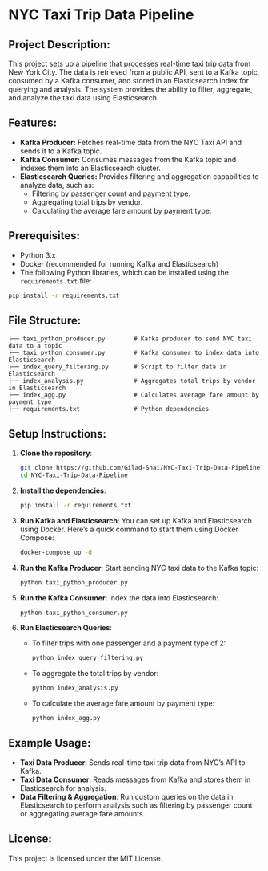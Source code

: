 
# NYC Taxi Trip Data Pipeline

## Project Description:
This project sets up a pipeline that processes real-time taxi trip data from New York City. The data is retrieved from a public API, sent to a Kafka topic, consumed by a Kafka consumer, and stored in an Elasticsearch index for querying and analysis. The system provides the ability to filter, aggregate, and analyze the taxi data using Elasticsearch.

## Features:
- **Kafka Producer:** Fetches real-time data from the NYC Taxi API and sends it to a Kafka topic.
- **Kafka Consumer:** Consumes messages from the Kafka topic and indexes them into an Elasticsearch cluster.
- **Elasticsearch Queries:** Provides filtering and aggregation capabilities to analyze data, such as:
  - Filtering by passenger count and payment type.
  - Aggregating total trips by vendor.
  - Calculating the average fare amount by payment type.

## Prerequisites:
- Python 3.x
- Docker (recommended for running Kafka and Elasticsearch)
- The following Python libraries, which can be installed using the `requirements.txt` file:

```bash
pip install -r requirements.txt
```

## File Structure:
```
├── taxi_python_producer.py        # Kafka producer to send NYC taxi data to a topic
├── taxi_python_consumer.py        # Kafka consumer to index data into Elasticsearch
├── index_query_filtering.py       # Script to filter data in Elasticsearch
├── index_analysis.py              # Aggregates total trips by vendor in Elasticsearch
├── index_agg.py                   # Calculates average fare amount by payment type
├── requirements.txt               # Python dependencies
```

## Setup Instructions:

1. **Clone the repository**:
   ```bash
   git clone https://github.com/Gilad-Shai/NYC-Taxi-Trip-Data-Pipeline.git
   cd NYC-Taxi-Trip-Data-Pipeline
   ```

2. **Install the dependencies**:
   ```bash
   pip install -r requirements.txt
   ```

3. **Run Kafka and Elasticsearch**:
   You can set up Kafka and Elasticsearch using Docker. Here’s a quick command to start them using Docker Compose:

   ```bash
   docker-compose up -d
   ```

4. **Run the Kafka Producer**:
   Start sending NYC taxi data to the Kafka topic:
   ```bash
   python taxi_python_producer.py
   ```

5. **Run the Kafka Consumer**:
   Index the data into Elasticsearch:
   ```bash
   python taxi_python_consumer.py
   ```

6. **Run Elasticsearch Queries**:
   - To filter trips with one passenger and a payment type of 2:
     ```bash
     python index_query_filtering.py
     ```

   - To aggregate the total trips by vendor:
     ```bash
     python index_analysis.py
     ```

   - To calculate the average fare amount by payment type:
     ```bash
     python index_agg.py
     ```

## Example Usage:
- **Taxi Data Producer**: Sends real-time taxi trip data from NYC’s API to Kafka.
- **Taxi Data Consumer**: Reads messages from Kafka and stores them in Elasticsearch for analysis.
- **Data Filtering & Aggregation**: Run custom queries on the data in Elasticsearch to perform analysis such as filtering by passenger count or aggregating average fare amounts.

## License:
This project is licensed under the MIT License.

